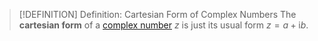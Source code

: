 >[!DEFINITION] Definition: Cartesian Form of Complex Numbers
>The **cartesian form** of a [complex number](Complex%20Number.md) $z$ is just its usual form $z = a+\mathrm{i}b$.